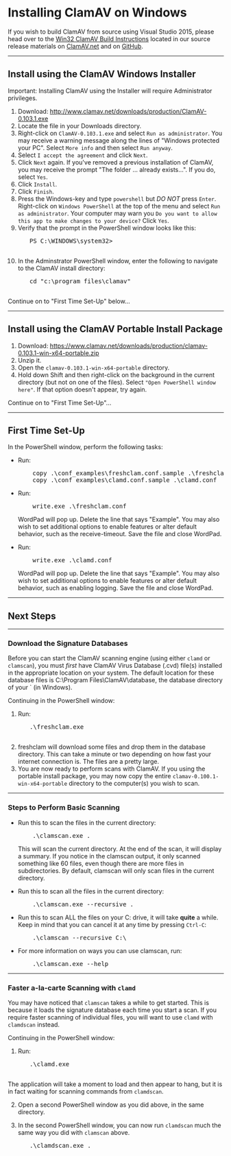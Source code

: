 # Installing ClamAV on Windows

If you wish to build ClamAV from source using Visual Studio 2015, please head over to the [Win32 ClamAV Build Instructions](https://github.com/Cisco-Talos/clamav-devel/blob/dev/0.101/win32/README.md) located in our source release materials on [ClamAV.net](https://www.clamav.net/downloads) and on [GitHub](https://github.com/Cisco-Talos/clamav-devel).

---

## Install using the ClamAV Windows Installer

Important: Installing ClamAV using the Installer will require Administrator privileges.

1. Download: <http://www.clamav.net/downloads/production/ClamAV-0.103.1.exe>
2. Locate the file in your Downloads directory.
3. Right-click on `ClamAV-0.103.1.exe` and select `Run as administrator`. You may receive a warning message along the lines of "Windows protected your PC".  Select `More info` and then select `Run anyway`.
4. Select `I accept the agreement` and click `Next`.
5. Click `Next` again. If you've removed a previous installation of ClamAV, you may receive the prompt "The folder ... already exists...". If you do, select `Yes`.
6. Click `Install`.
7. Click `Finish`.
8. Press the Windows-key and type `powershell` but _DO NOT_ press `Enter`. Right-click on `Windows PowerShell` at the top of the menu and select `Run as administrator`. Your computer may warn you `Do you want to allow this app to make changes to your device?`  Click `Yes`.
9. Verify that the prompt in the PowerShell window looks like this:
  <pre>
      PS C:\WINDOWS\system32>
  </pre>

10. In the Adminstrator PowerShell window, enter the following to navigate to the ClamAV install directory:
  <pre>
      cd "c:\program files\clamav"
  </pre>

Continue on to "First Time Set-Up" below...

---

## Install using the ClamAV Portable Install Package

1. Download: <https://www.clamav.net/downloads/production/clamav-0.103.1-win-x64-portable.zip>
2. Unzip it.
3. Open the `clamav-0.103.1-win-x64-portable` directory.
4. Hold down Shift and then right-click on the background in the current directory (but not on one of the files). Select `"Open PowerShell window here"`. If that option doesn't appear, try again.

Continue on to "First Time Set-Up"...

---

## First Time Set-Up

In the PowerShell window, perform the following tasks:

* Run:
  <pre>
      copy .\conf_examples\freshclam.conf.sample .\freshclam.conf
      copy .\conf_examples\clamd.conf.sample .\clamd.conf
  </pre>
* Run:
  <pre>
      write.exe .\freshclam.conf
  </pre>

  WordPad will pop up. Delete the line that says "Example". You may also wish to set additional options to enable features or alter default behavior, such as the receive-timeout. Save the file and close WordPad.
* Run:
  <pre>
      write.exe .\clamd.conf
  </pre>

  WordPad will pop up. Delete the line that says "Example". You may also wish to set additional options to enable features or alter default behavior, such as enabling logging. Save the file and close WordPad.

---

## Next Steps

---

### Download the Signature Databases

Before you can start the ClamAV scanning engine (using either `clamd` or `clamscan`), you must _first_ have ClamAV Virus Database (.cvd) file(s) installed in the appropriate location on your system. The default location for these database files is C:\Program Files\ClamAV\database, the database directory of your ` (in Windows).

Continuing in the PowerShell window:

1. Run:
  <pre>
      .\freshclam.exe
  </pre>
2. freshclam will download some files and drop them in the database directory. This can take a minute or two depending on how fast your internet connection is. The files are a pretty large.
3. You are now ready to perform scans with ClamAV. If you using the portable install package, you may now copy the entire `clamav-0.100.1-win-x64-portable` directory to the computer(s) you wish to scan.

---

### Steps to Perform Basic Scanning

* Run this to scan the files in the current directory:
  <pre>
      .\clamscan.exe .
  </pre>

  This will scan the current directory. At the end of the scan, it will display a summary. If you notice in the clamscan output, it only scanned something like 60 files, even though there are more files in subdirectories. By default, clamscan will only scan files in the current directory.

* Run this to scan all the files in the current directory:
  <pre>
      .\clamscan.exe --recursive .
  </pre>

* Run this to scan ALL the files on your C: drive, it will take **quite** a while. Keep in mind that you can cancel it at any time by pressing `Ctrl-C`:
  <pre>
      .\clamscan --recursive C:\
  </pre>

* For more information on ways you can use clamscan, run:
  <pre>
      .\clamscan.exe --help
  </pre>

---

### Faster a-la-carte Scanning with `clamd`

You may have noticed that `clamscan` takes a while to get started. This is because it loads the signature database each time you start a scan. If you require faster scanning of individual files, you will want to use `clamd` with `clamdscan` instead.

Continuing in the PowerShell window:

1. Run:
  <pre>
      .\clamd.exe
  </pre>

  The application will take a moment to load and then appear to hang, but it is in fact waiting for scanning commands from `clamdscan`.

2. Open a second PowerShell window as you did above, in the same directory.

3. In the second PowerShell window, you can now run `clamdscan` much the same way you did with `clamscan` above.
  <pre>
      .\clamdscan.exe .
  </pre>

